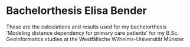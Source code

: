 
# Bachelorthesis Elisa Bender

These are the calculations and results used for my bachelorthesis 'Modeling distance dependency for primary care patients' for my B.Sc. Geoinformatics studies at the Westfälische Wilhelms-Universität Münster
